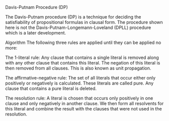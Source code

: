Davis-Putnam Procedure (DP)

The Davis-Putnam procedure (DP) is a technique for deciding the satisfiability of propositional formulas in clausal form. The procedure shown here is not the Davis-Putnam-Longemann-Loveland (DPLL) procedure which is a later development.

Algorithm
The following three rules are applied until they can be applied no more:

The 1-literal rule: Any clause that contains a single literal is removed along with any other clause that contains this literal. The negation of this literal is then removed from all clauses. This is also known as unit propagation.

The affirmative-negative rule: The set of all literals that occur either only positively or negatively is calculated. These literals are called pure. Any clause that contains a pure literal is deleted.

The resolution rule: A literal is chosen that occurs only positively in one clause and only negatively in another clause. We then form all resolvents for this literal and combine the result with the clauses that were not used in the resolution.
